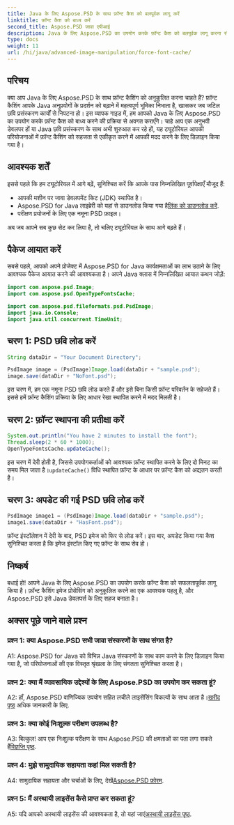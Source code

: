 ```yaml
---
title: Java के लिए Aspose.PSD के साथ फ़ॉन्ट कैश को बलपूर्वक लागू करें
linktitle: फ़ॉन्ट कैश को बाध्य करें
second_title: Aspose.PSD जावा एपीआई
description: Java के लिए Aspose.PSD का उपयोग करके फ़ॉन्ट कैश को बलपूर्वक लागू करना सीखें। इस चरण-दर-चरण मार्गदर्शिका के साथ छवि प्रसंस्करण को अनुकूलित करें और प्रदर्शन को बेहतर बनाएँ।
type: docs
weight: 11
url: /hi/java/advanced-image-manipulation/force-font-cache/
---
```

## परिचय

क्या आप Java के लिए Aspose.PSD के साथ फ़ॉन्ट कैशिंग को अनुकूलित करना चाहते हैं? फ़ॉन्ट कैशिंग आपके Java अनुप्रयोगों के प्रदर्शन को बढ़ाने में महत्वपूर्ण भूमिका निभाता है, खासकर जब जटिल छवि प्रसंस्करण कार्यों से निपटना हो। इस व्यापक गाइड में, हम आपको Java के लिए Aspose.PSD का उपयोग करके फ़ॉन्ट कैश को बाध्य करने की प्रक्रिया से अवगत कराएँगे। चाहे आप एक अनुभवी डेवलपर हों या Java छवि प्रसंस्करण के साथ अभी शुरुआत कर रहे हों, यह ट्यूटोरियल आपकी परियोजनाओं में फ़ॉन्ट कैशिंग को सहजता से एकीकृत करने में आपकी मदद करने के लिए डिज़ाइन किया गया है।

## आवश्यक शर्तें

इससे पहले कि हम ट्यूटोरियल में आगे बढ़ें, सुनिश्चित करें कि आपके पास निम्नलिखित पूर्वापेक्षाएँ मौजूद हैं:

- आपकी मशीन पर जावा डेवलपमेंट किट (JDK) स्थापित है।
-  Aspose.PSD for Java लाइब्रेरी को यहां से डाउनलोड किया गया है[लिंक को डाउनलोड करें](https://releases.aspose.com/psd/java/).
- परीक्षण प्रयोजनों के लिए एक नमूना PSD फ़ाइल।

अब जब आपने सब कुछ सेट कर लिया है, तो चलिए ट्यूटोरियल के साथ आगे बढ़ते हैं।

## पैकेज आयात करें

सबसे पहले, आपको अपने प्रोजेक्ट में Aspose.PSD for Java कार्यक्षमताओं का लाभ उठाने के लिए आवश्यक पैकेज आयात करने की आवश्यकता है। अपने Java क्लास में निम्नलिखित आयात कथन जोड़ें:

```java
import com.aspose.psd.Image;
import com.aspose.psd.OpenTypeFontsCache;

import com.aspose.psd.fileformats.psd.PsdImage;
import java.io.Console;
import java.util.concurrent.TimeUnit;
```

## चरण 1: PSD छवि लोड करें

```java
String dataDir = "Your Document Directory";

PsdImage image = (PsdImage)Image.load(dataDir + "sample.psd");
image.save(dataDir + "NoFont.psd");
```

इस चरण में, हम एक नमूना PSD छवि लोड करते हैं और इसे बिना किसी फ़ॉन्ट परिवर्तन के सहेजते हैं। इससे हमें फ़ॉन्ट कैशिंग प्रक्रिया के लिए आधार रेखा स्थापित करने में मदद मिलती है।

## चरण 2: फ़ॉन्ट स्थापना की प्रतीक्षा करें

```java
System.out.println("You have 2 minutes to install the font");
Thread.sleep(2 * 60 * 1000);
OpenTypeFontsCache.updateCache();
```

 इस चरण में देरी होती है, जिससे उपयोगकर्ताओं को आवश्यक फ़ॉन्ट स्थापित करने के लिए दो मिनट का समय मिल जाता है।`updateCache()` विधि स्थापित फ़ॉन्ट के आधार पर फ़ॉन्ट कैश को अद्यतन करती है।

## चरण 3: अपडेट की गई PSD छवि लोड करें

```java
PsdImage image1 = (PsdImage)Image.load(dataDir + "sample.psd");
image1.save(dataDir + "HasFont.psd");
```

फ़ॉन्ट इंस्टॉलेशन में देरी के बाद, PSD इमेज को फिर से लोड करें। इस बार, अपडेट किया गया कैश सुनिश्चित करता है कि इमेज इंस्टॉल किए गए फ़ॉन्ट के साथ सेव हो।

## निष्कर्ष

बधाई हो! आपने Java के लिए Aspose.PSD का उपयोग करके फ़ॉन्ट कैश को सफलतापूर्वक लागू किया है। फ़ॉन्ट कैशिंग इमेज प्रोसेसिंग को अनुकूलित करने का एक आवश्यक पहलू है, और Aspose.PSD इसे Java डेवलपर्स के लिए सहज बनाता है।

## अक्सर पूछे जाने वाले प्रश्न

### प्रश्न 1: क्या Aspose.PSD सभी जावा संस्करणों के साथ संगत है?

A1: Aspose.PSD for Java को विभिन्न Java संस्करणों के साथ काम करने के लिए डिज़ाइन किया गया है, जो परियोजनाओं की एक विस्तृत श्रृंखला के लिए संगतता सुनिश्चित करता है।

### प्रश्न 2: क्या मैं व्यावसायिक उद्देश्यों के लिए Aspose.PSD का उपयोग कर सकता हूं?

 A2: हाँ, Aspose.PSD वाणिज्यिक उपयोग सहित लचीले लाइसेंसिंग विकल्पों के साथ आता है।[खरीद पृष्ठ](https://purchase.aspose.com/buy) अधिक जानकारी के लिए.

### प्रश्न 3: क्या कोई निःशुल्क परीक्षण उपलब्ध है?

 A3: बिल्कुल! आप एक निःशुल्क परीक्षण के साथ Aspose.PSD की क्षमताओं का पता लगा सकते हैं[विज्ञप्ति पृष्ठ](https://releases.aspose.com/).

### प्रश्न 4: मुझे सामुदायिक सहायता कहां मिल सकती है?

 A4: सामुदायिक सहायता और चर्चाओं के लिए, देखें[Aspose.PSD फ़ोरम](https://forum.aspose.com/c/psd/34).

### प्रश्न 5: मैं अस्थायी लाइसेंस कैसे प्राप्त कर सकता हूं?

 A5: यदि आपको अस्थायी लाइसेंस की आवश्यकता है, तो यहां जाएं[अस्थायी लाइसेंस पृष्ठ](https://purchase.aspose.com/temporary-license/).